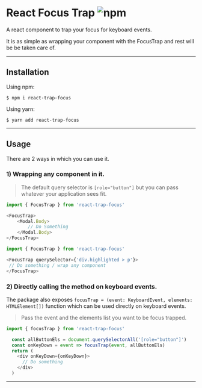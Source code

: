 # React Focus Trap ![npm](https://img.shields.io/npm/v/react-trap-focus?color=lightgreen&label=react-trap-focus&logo=react)

A react component to trap your focus for keyboard events.

It is as simple as wrapping your component with the FocusTrap and rest will be be taken care of.

-----

## Installation

Using npm:

```
$ npm i react-trap-focus
```

Using yarn:

```
$ yarn add react-trap-focus
```
----
## Usage

There are 2 ways in which you can use it.

### <b>1) Wrapping any component in it.</b>


>The default query selector is `[role="button"]` but you can pass whatever your application sees fit.

```javascript
import { FocusTrap } from 'react-trap-focus'

<FocusTrap>
    <Modal.Body>
        // Do Something
    </Modal.Body>
</FocusTrap>
```

```javascript
import { FocusTrap } from 'react-trap-focus'

<FocusTrap querySelector={'div.highlighted > p'}>
 // Do something / wrap any component
</FocusTrap>
```


### <b>2) Directly calling the method on keyboard events.</b>

The package also exposes `focusTrap = (event: KeyboardEvent, elements: HTMLElement[])` function which can be used directly on keyboard events.

>Pass the event and the elements list you want to be focus trapped.

```javascript
import { focusTrap } from 'react-trap-focus'

  const allButtonEls = document.querySelectorAll('[role="button"]')
  const onKeyDown = event => focusTrap(event, allButtonEls)
  return (
    <div onKeyDown={onKeyDown}>
      // Do something
    </div>
  )
```

---------